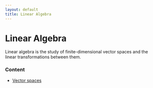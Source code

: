 ```yaml
---
layout: default
title: Linear Algebra
---
```


# Linear Algebra 

Linear algebra is the study of finite-dimensional vector spaces and the linear transformations between them. 

### Content 

- [Vector spaces](linear-algebra/vector-spaces.md)

 